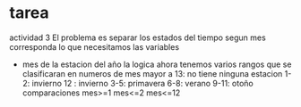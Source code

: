 # tarea
actividad 3
El problema 
es separar los estados del tiempo segun mes corresponda
lo que necesitamos las variables
* mes de la estacion del año
la logica
ahora tenemos varios rangos que se clasificaran en numeros de mes 
mayor a 13: no tiene ninguna estacion
1-2:  invierno
12 :  invierno
3-5:  primavera
6-8:  verano
9-11: otoño
comparaciones
mes>=1
mes<=2
mes<=12

